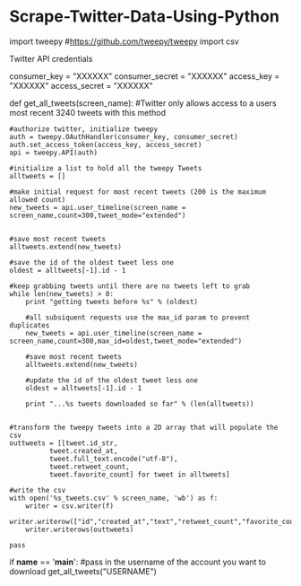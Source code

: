 # Scrape-Twitter-Data-Using-Python


import tweepy #https://github.com/tweepy/tweepy
import csv



Twitter API credentials

consumer_key = "XXXXXX"
consumer_secret = "XXXXXX"
access_key = "XXXXXX"
access_secret = "XXXXXX"


def get_all_tweets(screen_name):
    #Twitter only allows access to a users most recent 3240 tweets with this method
    
    #authorize twitter, initialize tweepy
    auth = tweepy.OAuthHandler(consumer_key, consumer_secret)
    auth.set_access_token(access_key, access_secret)
    api = tweepy.API(auth)
    
    #initialize a list to hold all the tweepy Tweets
    alltweets = []    
    
    #make initial request for most recent tweets (200 is the maximum allowed count)
    new_tweets = api.user_timeline(screen_name = screen_name,count=300,tweet_mode="extended")

      
    #save most recent tweets
    alltweets.extend(new_tweets)
    
    #save the id of the oldest tweet less one
    oldest = alltweets[-1].id - 1
    
    #keep grabbing tweets until there are no tweets left to grab
    while len(new_tweets) > 0:
        print "getting tweets before %s" % (oldest)
        
        #all subsiquent requests use the max_id param to prevent duplicates
        new_tweets = api.user_timeline(screen_name = screen_name,count=300,max_id=oldest,tweet_mode="extended")
        
        #save most recent tweets
        alltweets.extend(new_tweets)
        
        #update the id of the oldest tweet less one
        oldest = alltweets[-1].id - 1
        
        print "...%s tweets downloaded so far" % (len(alltweets))
        
    
    #transform the tweepy tweets into a 2D array that will populate the csv    
    outtweets = [[tweet.id_str, 
              tweet.created_at, 
              tweet.full_text.encode("utf-8"),
              tweet.retweet_count,
              tweet.favorite_count] for tweet in alltweets]
    
    #write the csv    
    with open('%s_tweets.csv' % screen_name, 'wb') as f:
        writer = csv.writer(f)
        writer.writerow(["id","created_at","text","retweet_count","favorite_count"])
        writer.writerows(outtweets)
    
    pass

if __name__ == '__main__':
    #pass in the username of the account you want to download
    get_all_tweets("USERNAME")
